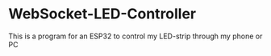 # WebSocket-LED-Controller

This is a program for an ESP32 to control my LED-strip through my phone or PC

